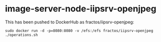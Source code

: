 # image-server-node-iipsrv-openjpeg

This has been pushed to DockerHub as fractos/iipsrv-openjpeg:

```
sudo docker run -d -p=8080:8080 -v /efs:/efs fractos/iipsrv-openjpeg ./operations.sh
```
